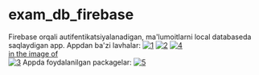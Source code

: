 # exam_db_firebase

Firebase orqali autifentikatsiyalanadigan, ma'lumoitlarni local databaseda saqlaydigan app.
Appdan ba'zi lavhalar:
<a href="https://ibb.co/ZS6YDgy"><img src="https://i.ibb.co/tzMxr2y/1.jpg" alt="1" border="0"></a>
<a href="https://ibb.co/hdXYfGb"><img src="https://i.ibb.co/pKWhyHc/2.jpg" alt="2" border="0"></a>
<a href="https://ibb.co/GcwfsXy"><img src="https://i.ibb.co/nz2q3T9/4.jpg" alt="4" border="0"></a><br /><a target='_blank' href='https://imgbb.com/'>in the image of</a><br />
<a href="https://ibb.co/PcMc6Cr"><img src="https://i.ibb.co/sKCKV3g/3.jpg" alt="3" border="0"></a>
Appda foydalanilgan packagelar:
<a href="https://ibb.co/myb97QB"><img src="https://i.ibb.co/ykd6JLR/5.jpg" alt="5" border="0"></a>
